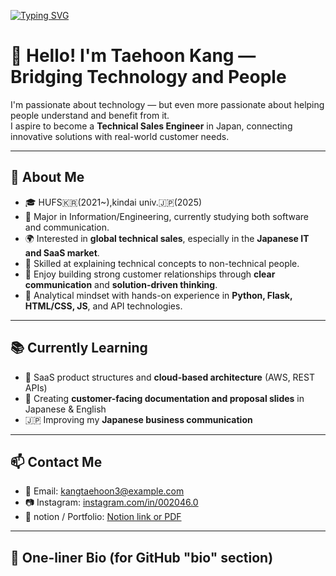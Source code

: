 [![Typing SVG](https://readme-typing-svg.demolab.com/?lines=Welcome+to+hoonchan01's+GitHub!;Currently+Learning+AI+and+Fullstack;&color=8e44ad&center=true&vCenter=true&size=28&width=1000)](https://git.io/typing-svg)

# 👋 Hello! I'm Taehoon Kang — Bridging Technology and People
 
I'm passionate about technology — but even more passionate about helping people understand and benefit from it.  
I aspire to become a **Technical Sales Engineer** in Japan, connecting innovative solutions with real-world customer needs.

---

## 💼 About Me
- 🎓 HUFS🇰🇷(2021~),kindai univ.🇯🇵(2025)
- 🔧 Major in Information/Engineering, currently studying both software and communication.
- 🌍 Interested in **global technical sales**, especially in the **Japanese IT and SaaS market**.
- 💬 Skilled at explaining technical concepts to non-technical people.
- 🤝 Enjoy building strong customer relationships through **clear communication** and **solution-driven thinking**.
- 🧠 Analytical mindset with hands-on experience in **Python, Flask, HTML/CSS, JS**, and API technologies.

---

## 📚 Currently Learning
- 🔧 SaaS product structures and **cloud-based architecture** (AWS, REST APIs)
- 📄 Creating **customer-facing documentation and proposal slides** in Japanese & English
- 🇯🇵 Improving my **Japanese business communication** 

---

## 📫 Contact Me
- 📧 Email: kangtaehoon3@example.com  
- 📷 Instagram: [instagram.com/in/002046.0](https://instagram.com/002046.0)  
- 📝 notion / Portfolio: [Notion link or PDF]([https://notion.so/yourresume](https://www.notion.so/1b3d634f60df80f48863ebbf879b8d9e?v=1bad634f60df80e1bd46000c6b378006))  

---

## 💬 One-liner Bio (for GitHub "bio" section)


